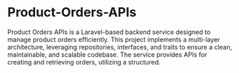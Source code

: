 # Product-Orders-APIs
Product Orders APIs is a Laravel-based backend service designed to manage product orders efficiently. This project implements a multi-layer architecture, leveraging repositories, interfaces, and traits to ensure a clean, maintainable, and scalable codebase. The service provides APIs for creating and retrieving orders, utilizing a structured.
